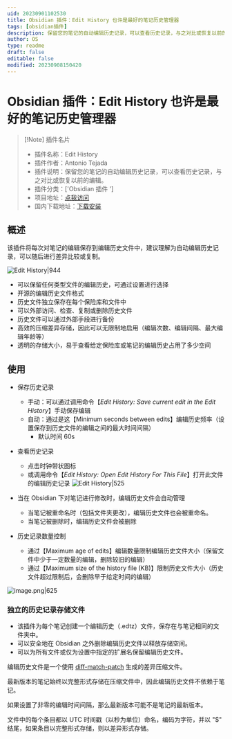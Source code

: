 ```yaml
---
uid: 20230901102530
title: Obsidian 插件：Edit History 也许是最好的笔记历史管理器
tags: [obsidian插件]
description: 保留您的笔记的自动编辑历史记录，可以查看历史记录，与之对比或恢复以前的编辑。
author: OS
type: readme
draft: false
editable: false
modified: 20230908150420
---
```


# Obsidian 插件：Edit History 也许是最好的笔记历史管理器

> [!Note] 插件名片
> - 插件名称：Edit History
> - 插件作者：Antonio Tejada
> - 插件说明：保留您的笔记的自动编辑历史记录，可以查看历史记录，与之对比或恢复以前的编辑。
> - 插件分类：['Obsidian 插件 ']
> - 项目地址：[点我访问](https://github.com/antoniotejada/obsidian-edit-history)
> - 国内下载地址：[下载安装](https://pkmer.cn/products/plugin/pluginMarket/?edit-history)

## 概述

该插件将每次对笔记的编辑保存到编辑历史文件中，建议理解为自动编辑历史记录，可以随后进行差异比较或复制。

![Edit History|944](https://cdn.pkmer.cn/covers/edit-history.png!pkmer)

- 可以保留任何类型文件的编辑历史，可通过设置进行选择
- 开源的编辑历史文件格式
- 历史文件独立保存在每个保险库和文件中
- 可以外部访问、检查、复制或删除历史文件
- 历史文件可以通过外部手段进行备份
- 高效的压缩差异存储，因此可以无限制地启用（编辑次数、编辑间隔、最大编辑年龄等）
- 透明的存储大小，易于查看给定保险库或笔记的编辑历史占用了多少空间

## 使用

- 保存历史记录
	- 手动：可以通过调用命令【*Edit History: Save current edit in the Edit History*】手动保存编辑
	- 自动：通过是这【Minimum seconds between edits】编辑历史频率（设置保存到历史文件的编辑之间的最大时间间隔）
		- 默认时间 60s
- 查看历史记录
	- 点击时钟带状图标
	- 或调用命令【*Edit History: Open Edit History For This File*】打开此文件的编辑历史记录
![Edit History|525](https://cdn.pkmer.cn/covers/edit-history.png!pkmer)

- 当在 Obsidian 下对笔记进行修改时，编辑历史文件会自动管理
  - 当笔记被重命名时（包括文件夹更改），编辑历史文件也会被重命名。
  - 当笔记被删除时，编辑历史文件会被删除
- 历史记录数量控制
	- 通过【Maximum age of edits】编辑数量限制编辑历史文件大小（保留文件中少于一定数量的编辑，删除较旧的编辑）
	- 通过【Maximum size of the history file (KB)】限制历史文件大小（历史文件超过限制后，会删除早于给定时间的编辑）

![image.png|625](https://cdn.pkmer.cn/images/20230908145057.png!pkmer)

### 独立的历史记录存储文件

- 该插件为每个笔记创建一个编辑历史（.edtz）文件，保存在与笔记相同的文件夹中。
- 可以安全地在 Obsidian 之外删除编辑历史文件以释放存储空间。
- 可以为所有文件或仅为设置中指定的扩展名保留编辑历史文件。

编辑历史文件是一个使用 [diff-match-patch](https://github.com/google/diff-match-patch) 生成的差异压缩文件。

最新版本的笔记始终以完整形式存储在压缩文件中，因此编辑历史文件不依赖于笔记。

如果设置了非零的编辑时间间隔，那么最新版本可能不是笔记的最新版本。

文件中的每个条目都以 UTC 时间戳（以秒为单位）命名，编码为字符，并以 "$" 结尾，如果条目以完整形式存储，则以差异形式存储。
